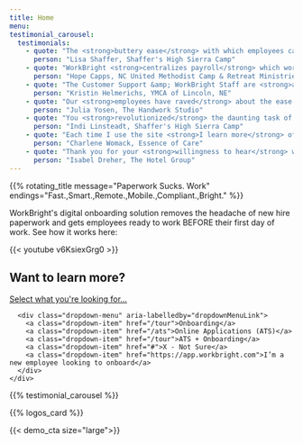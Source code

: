 ```yaml
---
title: Home
menu:
testimonial_carousel:
  testimonials:
    - quote: "The <strong>buttery ease</strong> with which employees can access/submit forms is unreal!"
      person: "Lisa Shaffer, Shaffer's High Sierra Camp"
    - quote: "WorkBright <strong>centralizes payroll</strong> which works really well for <strong>remote sites</strong> with limited storage."
      person: "Hope Capps, NC United Methodist Camp & Retreat Ministries"
    - quote: "The Customer Support &amp; WorkBright Staff are <strong>awesome to work with!</strong> Help in every aspect they can."
      person: "Kristin Helmerichs, YMCA of Lincoln, NE"
    - quote: "Our <strong>employees have raved</strong> about the ease of the system and I have such <strong>peace of mind!</strong>"
      person: "Julia Yosen, The Handwork Studio"
    - quote: "You <strong>revolutionized</strong> the daunting task of forms! Thanks."
      person: "Indi Linsteadt, Shaffer's High Sierra Camp"
    - quote: "Each time I use the site <strong>I learn more</strong> of the dynamics and capabilities of use!"
      person: "Charlene Womack, Essence of Care"
    - quote: "Thank you for your <strong>willingness to hear</strong> what your users need to get the most out of WorkBright!"
      person: "Isabel Dreher, The Hotel Group"
---
```



{{% rotating_title message="Paperwork Sucks. Work" endings="Fast.,Smart.,Remote.,Mobile.,Compliant.,Bright." %}}


WorkBright's digital onboarding solution removes the headache of new hire paperwork and gets employees ready to work BEFORE their first day of work. See how it works here:

{{< youtube v6KsiexGrg0 >}}

## Want to learn more?


<div class='row'>
  <div class='col-md-10 offset-md-1'>
    <div class="dropdown dropdown-nav">
      <a class="btn btn-secondary btn-lg dropdown-toggle" href="https://example.com" id="dropdownMenuLink" data-toggle="dropdown" aria-haspopup="true" aria-expanded="false">
        Select what you're looking for...
      </a>

      <div class="dropdown-menu" aria-labelledby="dropdownMenuLink">
        <a class="dropdown-item" href="/tour">Onboarding</a>
        <a class="dropdown-item" href="/ats">Online Applications (ATS)</a>
        <a class="dropdown-item" href="/tour">ATS + Onboarding</a>
        <a class="dropdown-item" href="#">X - Not Sure</a>
        <a class="dropdown-item" href="https://app.workbright.com">I’m a new employee looking to onboard</a>
      </div>
    </div>
  </div>
</div>


{{% testimonial_carousel %}}

{{% logos_card %}}

{{< demo_cta size="large">}}
